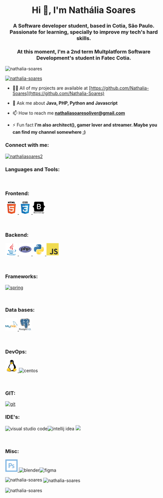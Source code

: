 <h1 align="center">Hi 👋, I'm Nathália Soares</h1>
<h3 align="center">A Software developer student, based in Cotia, São Paulo. Passionate for learning, specially to improve my tech's hard skills.</h3>
<h3 align="center">At this moment, I'm a 2nd term Multplatform Software Development's student in Fatec Cotia.</h3>

<p align="left"> <img src="https://komarev.com/ghpvc/?username=nathalia-soares&label=Profile%20views&color=0e75b6&style=flat" alt="nathalia-soares" /> </p>

<p align="left"> <a href="https://github.com/ryo-ma/github-profile-trophy"><img src="https://github-profile-trophy.vercel.app/?username=nathalia-soares" alt="nathalia-soares" /></a> </p>

- 👨‍💻 All of my projects are available at [https://github.com/Nathalia-Soares](https://github.com/Nathalia-Soares)

- 💬 Ask me about **Java, PHP, Python and Javascript**

- 📫 How to reach me **nathaliasoaresoliver@gmail.com**

- ⚡ Fun fact **I'm also architect(), gamer lover and streamer. Maybe you can find my channel somewhere ;)**

<h3 align="left">Connect with me:</h3>
<p align="left">
<a href="https://linkedin.com/in/nathaliasoares2" target="blank"><img align="center" src="https://raw.githubusercontent.com/rahuldkjain/github-profile-readme-generator/master/src/images/icons/Social/linked-in-alt.svg" alt="nathaliasoares2" height="30" width="40" /></a>
</p>

<h3 align="left">Languages and Tools:</h3>
<br>
<h3 align="left">Frontend:</h3>
<p align="left"><a href="https://www.w3.org/html/" target="_blank" rel="noreferrer"> <img src="https://raw.githubusercontent.com/devicons/devicon/master/icons/html5/html5-original-wordmark.svg" alt="html5" width="40" height="40"/> </a><a href="https://www.w3schools.com/css/" target="_blank" rel="noreferrer"> <img src="https://raw.githubusercontent.com/devicons/devicon/master/icons/css3/css3-original-wordmark.svg" alt="css3" width="40" height="40"/><a href="https://getbootstrap.com" target="_blank" rel="noreferrer"> <img src="https://raw.githubusercontent.com/devicons/devicon/master/icons/bootstrap/bootstrap-plain-wordmark.svg" alt="bootstrap" width="40" height="40"/> </a> </p>
<br>
<h3 align="left">Backend:</h3>
<p align="left"> <a href="https://www.java.com" target="_blank" rel="noreferrer"> <img src="https://raw.githubusercontent.com/devicons/devicon/master/icons/java/java-original.svg" alt="java" width="40" height="40"/> </a>  <a href="https://www.php.net" target="_blank" rel="noreferrer"> <img src="https://raw.githubusercontent.com/devicons/devicon/master/icons/php/php-original.svg" alt="php" width="40" height="40"/> </a> <a href="https://www.python.org" target="_blank" rel="noreferrer"> <img src="https://raw.githubusercontent.com/devicons/devicon/master/icons/python/python-original.svg" alt="python" width="40" height="40"/> </a><a href="https://developer.mozilla.org/en-US/docs/Web/JavaScript" target="_blank" rel="noreferrer"> <img src="https://raw.githubusercontent.com/devicons/devicon/master/icons/javascript/javascript-original.svg" alt="javascript" width="40" height="40"/> </a></p>
<br>
<h3 align="left">Frameworks:</h3>
<p align="left"> <a href="https://spring.io/" target="_blank" rel="noreferrer"> <img src="https://www.vectorlogo.zone/logos/springio/springio-icon.svg" alt="spring" width="40" height="40"/> </a> </p>
<br>
<h3 align="left">Data bases:</h3>
<p align="left"> <a href="https://www.mysql.com/" target="_blank" rel="noreferrer"> <img src="https://raw.githubusercontent.com/devicons/devicon/master/icons/mysql/mysql-original-wordmark.svg" alt="mysql" width="40" height="40"/> </a> <a href="https://www.postgresql.org" target="_blank" rel="noreferrer"> <img src="https://raw.githubusercontent.com/devicons/devicon/master/icons/postgresql/postgresql-original-wordmark.svg" alt="postgresql" width="40" height="40"/> </a></p>
<br>
<h3 align="left">DevOps:</h3>
<p align="left"> <a href="https://www.linux.org/" target="_blank" rel="noreferrer"> <img src="https://raw.githubusercontent.com/devicons/devicon/master/icons/linux/linux-original.svg" alt="linux" width="40" height="40"/> </a><img src="https://cdn.jsdelivr.net/gh/devicons/devicon/icons/centos/centos-original.svg" alt="centos" width="40" height="40" />
</p>
<br>
<h3 align="left">GIT:</h3>
<p align="left"><a href="https://git-scm.com/" target="_blank" rel="noreferrer"> <img src="https://www.vectorlogo.zone/logos/git-scm/git-scm-icon.svg" alt="git" width="40" height="40"/> </a>
<br>
<h3 align="left">IDE's:</h3>
<p align="left"><img src="https://cdn.jsdelivr.net/gh/devicons/devicon/icons/vscode/vscode-original.svg" alt="visual studio code" width="40" height="40"/><img src="https://cdn.jsdelivr.net/gh/devicons/devicon/icons/intellij/intellij-original.svg" alt="intellij idea" width="40" height="40"/>   <img src="https://img.shields.io/badge/Eclipse-2C2255?style=for-the-badge&logo=eclipse&logoColor=white"/>

</p>
<br>
<h3 align="left">Misc:</h3>
<p align="left"> <a href="https://www.photoshop.com/en" target="_blank" rel="noreferrer"> <img src="https://raw.githubusercontent.com/devicons/devicon/master/icons/photoshop/photoshop-line.svg" alt="photoshop" width="40" height="40"/> </a> <img src="https://cdn.jsdelivr.net/gh/devicons/devicon/icons/blender/blender-original.svg" alt="blender" width="40" height="40"/><img src="https://cdn.jsdelivr.net/gh/devicons/devicon/icons/figma/figma-original.svg" alt="figma" width="40" height="40"/></p>


<p><img align="left" src="https://github-readme-stats.vercel.app/api/top-langs?username=nathalia-soares&show_icons=true&theme=dracula&locale=en&layout=compact" alt="nathalia-soares" /></p>

<p>&nbsp;<img align="center" src="https://github-readme-stats.vercel.app/api?username=nathalia-soares&show_icons=true&theme=dracula&locale=en" alt="nathalia-soares" /></p>

<p><img align="center" src="https://github-readme-streak-stats.herokuapp.com/?user=nathalia-soares&" alt="nathalia-soares" /></p>

